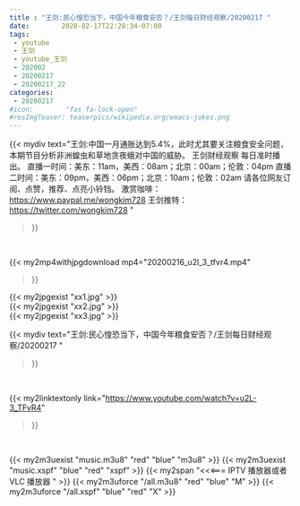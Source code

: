 ```yaml
---
title : "王剑:民心惶恐当下，中国今年粮食安否？/王剑每日财经观察/20200217 "
date:        2020-02-17T22:28:34-07:00
tags:
 - youtube
 - 王剑
 - youtube_王剑
 - 202002
 - 20200217
 - 20200217_22
categories:
 - 20200217
#icon:        "fas fa-lock-open"
#resImgTeaser: teaserpics/wikipedia.org/emacs-jokes.png
---
```


{{< mydiv text="王剑:中国一月通胀达到5.4%，此时尤其要关注粮食安全问题，本期节目分析非洲蝗虫和草地贪夜蛾对中国的威胁。 王剑财经观察 每日准时播出。 直播一时间：美东：11am，美西：08am；北京：00am；伦敦：04pm 直播二时间：美东：09pm，美西：06pm；北京：10am；伦敦：02am 请各位网友订阅、点赞，推荐、点亮小铃铛。 激赏咖啡： https://www.paypal.me/wongkim728 王剑推特：https://twitter.com/wongkim728 "
>}}
<br>


{{< my2mp4withjpgdownload mp4="20200216_u2l_3_tfvr4.mp4"
>}}

{{< my2jpgexist "xx1.jpg" >}}<br>
{{< my2jpgexist "xx2.jpg" >}}<br>
{{< my2jpgexist "xx3.jpg" >}}<br>



{{< mydiv text="王剑:民心惶恐当下，中国今年粮食安否？/王剑每日财经观察/20200217 "
>}}
<br>

{{< my2linktextonly link="https://www.youtube.com/watch?v=u2L-3_TFvR4"
>}}


<br>

{{< my2m3uexist "music.m3u8" "red"  "blue" "m3u8" >}} {{< my2m3uexist "music.xspf" "blue" "red"  "xspf" >}} {{< my2span "<<<=== IPTV 播放器或者 VLC 播放器 " >}} {{< my2m3uforce "/all.m3u8" "red"  "blue" "M" >}} {{< my2m3uforce "/all.xspf" "blue" "red"  "X" >}} 
